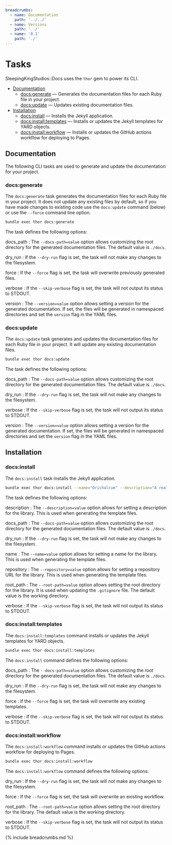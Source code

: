 ```yaml
---
breadcrumbs:
  - name: Documentation
    path: '../../'
  - name: Versions
    path: '../'
  - name: '0.1'
    path: './'
---
```


# Tasks

SleepingKingStudios::Docs uses the `thor` gem to power its CLI.

- [Documentation](#documentation)
  - [docs:generate](#docs-generate) &mdash; Generates the documentation files for each Ruby file in your project.
  - [docs:update](#docs-update) &mdash; Updates existing documentation files.
- [Installation](#installation)
  - [docs:install](#docs-install) &mdash; Installs the Jekyll application.
  - [docs:install:templates](#docs-install-templates) &mdash; Installs or updates the Jekyll templates for YARD objects.
  - [docs:install:workflow](#docs-install-workflow) &mdash; Installs or updates the GitHub actions workflow for deploying to Pages.

<a id="documentation" />

## Documentation

The following CLI tasks are used to generate and update the documentation for your project.

<a id="docs-generate" />

### docs:generate

The `docs:generate` task generates the documentation files for each Ruby file in your project. It does not update any existing files by default, so if you have made changes to existing code use the `docs:update` command (below) or use the `--force` command line option.

```bash
bundle exec thor docs:generate
```

The task defines the following options:

docs_path
: The `--docs-path=value` option allows customizing the root directory for the generated documentation files. The default value is `./docs`.

dry_run
: If the `--dry-run` flag is set, the task will not make any changes to the filesystem.

force
: If the `--force` flag is set, the task will overwrite previously generated files.

verbose
: If the `--skip-verbose` flag is set, the task will not output its status to STDOUT.

version
: The `--version=value` option allows setting a version for the generated documentation. If set, the files will be generated in namespaced directories and set the `version` flag in the YAML files.

<a id="docs-update" />

### docs:update

The `docs:update` task generates and updates the documentation files for each Ruby file in your project. It will update any existing documentation files.

```bash
bundle exec thor docs:update
```

The task defines the following options:

docs_path
: The `--docs-path=value` option allows customizing the root directory for the generated documentation files. The default value is `./docs`.

dry_run
: If the `--dry-run` flag is set, the task will not make any changes to the filesystem.

verbose
: If the `--skip-verbose` flag is set, the task will not output its status to STDOUT.

version
: The `--version=value` option allows setting a version for the generated documentation. If set, the files will be generated in namespaced directories and set the `version` flag in the YAML files.

<a id="installation" />

## Installation

<a id="docs-install" />

### docs:install

The `docs:install` task installs the Jekyll application.

```bash
bundle exec thor docs:install --name="Orichalcum" --description="A real gem." --repository="www.example.com"
```

The task defines the following options:

description
: The `--description=value` option allows for setting a description for the library. This is used when generating the template files.

docs_path
: The `--docs-path=value` option allows customizing the root directory for the generated documentation files. The default value is `./docs`.

dry_run
: If the `--dry-run` flag is set, the task will not make any changes to the filesystem.

name
: The `--name=value` option allows for setting a name for the library. This is used when generating the template files.

repository
: The `--repository=value` option allows for setting a repository URL for the library. This is used when generating the template files.

root_path
: The `--root-path=value` option allows setting the root directory for the library. It is used when updating the `.gitignore` file. The default value is the working directory.

verbose
: If the `--skip-verbose` flag is set, the task will not output its status to STDOUT.

<a id="docs-install-templates" />

### docs:install:templates

The `docs:install:templates` command installs or updates the Jekyll templates for YARD objects.

```bash
bundle exec thor docs:install:templates
```

The `docs:install` command defines the following options:

docs_path
: The `--docs-path=value` option allows customizing the root directory for the generated documentation files. The default value is `./docs`.

dry_run
: If the `--dry-run` flag is set, the task will not make any changes to the filesystem.

force
: If the `--force` flag is set, the task will overwrite any existing templates.

verbose
: If the `--skip-verbose` flag is set, the task will not output its status to STDOUT.

<a id="docs-install-workflow" />

### docs:install:workflow

The `docs:install:workflow` command installs or updates the GitHub actions workflow for deploying to Pages.

```bash
bundle exec thor docs:install:workflow
```

The `docs:install:workflow` command defines the following options:

dry_run
: If the `--dry-run` flag is set, the task will not make any changes to the filesystem.

force
: If the `--force` flag is set, the task will overwrite an existing workflow.

root_path
: The `--root-path=value` option allows setting the root directory for the library. The default value is the working directory.

verbose
: If the `--skip-verbose` flag is set, the task will not output its status to STDOUT.

{% include breadcrumbs.md %}
